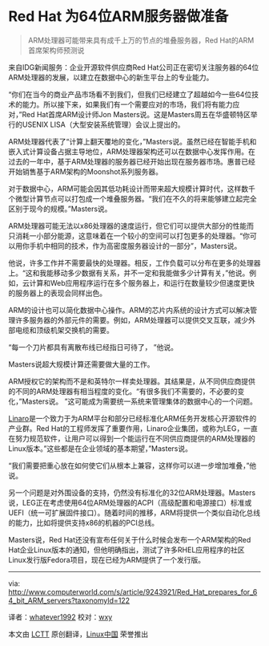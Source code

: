 Red Hat 为64位ARM服务器做准备
================================================================================

> ARM处理器可能带来具有成千上万的节点的堆叠服务器，Red Hat的ARM首席架构师预测说

来自IDG新闻服务：企业开源软件供应商Red Hat公司正在密切关注服务器的64位ARM处理器的发展，以建立在数据中心的新生平台上的专业能力。

“你们在当今的商业产品市场看不到我们，但我们已经建立了超越如今一些64位技术的能力。所以接下来，如果我们有一个需要应对的市场，我们将有能力应对，”Red Hat首席ARM设计师Jon Masters说。这是Masters周五在华盛顿特区举行的USENIX LISA（大型安装系统管理）会议上提出的。

ARM处理器代表了“计算上翻天覆地的变化，”Masters说。虽然已经在智能手机和嵌入式计算设备占据主导地位，ARM处理器架构还可以在数据中心发挥作用。在过去的一年中，基于ARM处理器的服务器已经开始出现在服务器市场。惠普已经开始销售基于ARM架构的Moonshot系列服务器。

对于数据中心，ARM可能会因其低功耗设计而带来超大规模计算时代，这样数千个微型计算节点可以打包成一个堆叠服务器。“我们在不久的将来能够建立起完全区别于现今的规模。”Masters说。

ARM处理器可能无法以x86处理器的速度运行，但它们可以提供大部分的性能而只消耗一小部分能源，这意味着在一个较小的空间可以打包更多的处理器。“你可以用你手机中相同的技术，作为高密度服务器设计的一部分”，Masters说。

他说，许多工作并不需要最快的处理器。相反，工作负载可以分布在更多的处理器上。“这和我能移动多少数据有关系，并不一定和我能做多少计算有关，”他说。例如，云计算和Web应用程序运行在多个服务器上，和运行在数量较少但速度更快的服务器上的表现会同样出色。

ARM的设计也可以简化数据中心操作。ARM的芯片内系统的设计方式可以解决管理许多服务器的外部元件的需要。例如，ARM处理器可以提供交叉互联，减少外部电缆和顶级机架交换机的需要。

“每一个刀片都具有离散布线已经指日可待了， ”他说。

Masters说超大规模计算还需要做大量的工作。

ARM授权它的架构而不是和英特尔一样卖处理器。其结果是，从不同供应商提供的不同的ARM处理器有相当程度的变化。“有很多我们不需要的，不必要的变化，”Masters说。 ”这可能成为需要统一系统来管理集体的数据中心的一个问题。

[Linaro][1]是一个致力于为ARM平台和部分已经标准化ARM任务开发核心开源软件的产业群。Red Hat的工程师发挥了重要作用，Linaro企业集团，或称为LEG，一直在努力规范软件，让用户可以得到一个能运行在不同供应商提供的ARM处理器的Linux版本。”这些都是在企业领域的基本期望，”Masters说。

“我们需要把重心放在如何使它们从根本上兼容，这样你可以进一步增加堆叠，”他说。

另一个问题是对外围设备的支持，仍然没有标准化的32位ARM处理器。Masters说，LEG正在考虑使用64位ARM处理器的ACPI（高级配置和电源接口）标准或UEFI（统一可扩展固件接口）。随着时间的推移，ARM将提供一个类似自动化总线的能力，比如将提供支持x86的机器的PCI总线。

Masters说，Red Hat还没有宣布任何关于什么时候会发布一个ARM架构的Red Hat企业Linux版本的通知，但他明确指出，测试了许多RHEL应用程序的社区Linux发行版Fedora项目，现在已经为ARM提供了一个发行版。

--------------------------------------------------------------------------------

via: http://www.computerworld.com/s/article/9243921/Red_Hat_prepares_for_64_bit_ARM_servers?taxonomyId=122

译者：[whatever1992](https://github.com/whatever1992) 校对：[wxy](https://github.com/wxy)

本文由 [LCTT](https://github.com/LCTT/TranslateProject) 原创翻译，[Linux中国](http://linux.cn/) 荣誉推出

[1]:http://www.linaro.org/

